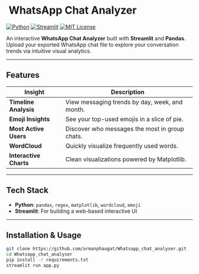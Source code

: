 # ​ WhatsApp Chat Analyzer

[![Python](https://img.shields.io/badge/python-3.8%2B-blue)](https://www.python.org/)
[![Streamlit](https://img.shields.io/badge/streamlit-app-orange)](https://streamlit.io/)
[![MIT License](https://img.shields.io/badge/license-MIT-green)](LICENSE)

An interactive **WhatsApp Chat Analyzer** built with **Streamlit** and **Pandas**. Upload your exported WhatsApp chat file to explore your conversation trends via intuitive visual analytics.

---

##  Features
| Insight | Description |
|---|---|
| **Timeline Analysis** | View messaging trends by day, week, and month. |
| **Emoji Insights** | See your top-used emojis in a slice of pie. |
| **Most Active Users** | Discover who messages the most in group chats. |
| **WordCloud** | Quickly visualize frequently used words. |
| **Interactive Charts** | Clean visualizations powered by Matplotlib. |

---

##  Tech Stack
- **Python**: `pandas`, `regex`, `matplotlib`, `wordcloud`, `emoji`  
- **Streamlit**: For building a web-based interactive UI 

---

##  Installation & Usage

```bash
git clone https://github.com/armanphaugat/Whatsapp_chat_analyser.git
cd Whatsapp_chat_analyser
pip install -r requirements.txt
streamlit run app.py
